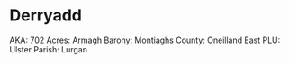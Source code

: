 # Derryadd

AKA: 702
Acres: Armagh
Barony: Montiaghs
County: Oneilland East
PLU: Ulster
Parish: Lurgan